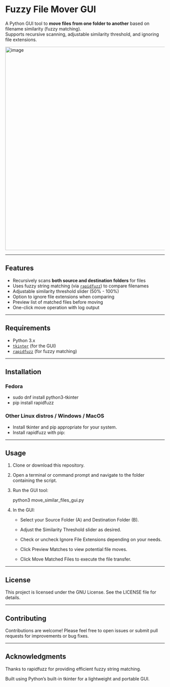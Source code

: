 # Fuzzy File Mover GUI

A Python GUI tool to **move files from one folder to another** based on filename similarity (fuzzy matching).  
Supports recursive scanning, adjustable similarity threshold, and ignoring file extensions.

<img width="737" height="641" alt="image" src="https://github.com/user-attachments/assets/f039997f-c89c-45aa-91da-7a2b165bc937" />


---

## Features

- Recursively scans **both source and destination folders** for files  
- Uses fuzzy string matching (via [`rapidfuzz`](https://github.com/maxbachmann/RapidFuzz)) to compare filenames  
- Adjustable similarity threshold slider (50% - 100%)  
- Option to ignore file extensions when comparing  
- Preview list of matched files before moving  
- One-click move operation with log output  

---

## Requirements

- Python 3.x  
- [`tkinter`](https://docs.python.org/3/library/tkinter.html) (for the GUI)  
- [`rapidfuzz`](https://pypi.org/project/rapidfuzz/) (for fuzzy matching)  

---

## Installation

### Fedora

- sudo dnf install python3-tkinter
- pip install rapidfuzz


### Other Linux distros / Windows / MacOS
- Install tkinter and pip appropriate for your system.
- Install rapidfuzz with pip:

---

## Usage
 1. Clone or download this repository.
 2. Open a terminal or command prompt and navigate to the folder containing the script.
 3. Run the GUI tool:

    python3 move_similar_files_gui.py
    
 4. In the GUI:

    - Select your Source Folder (A) and Destination Folder (B).

    - Adjust the Similarity Threshold slider as desired.

    - Check or uncheck Ignore File Extensions depending on your needs.

    - Click Preview Matches to view potential file moves.

    - Click Move Matched Files to execute the file transfer.

---

## License

This project is licensed under the GNU License. See the LICENSE file for details.

---

## Contributing

Contributions are welcome! Please feel free to open issues or submit pull requests for improvements or bug fixes.

---

## Acknowledgments

  Thanks to rapidfuzz for providing efficient fuzzy string matching.

  Built using Python’s built-in tkinter for a lightweight and portable GUI.
    
